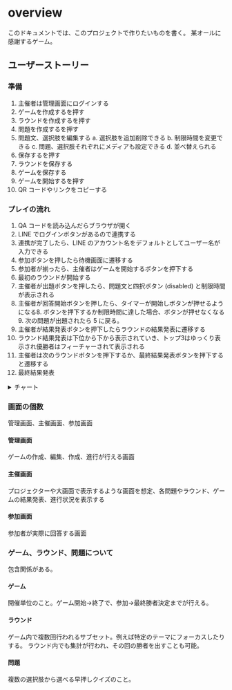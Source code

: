 # overview

このドキュメントでは、このプロジェクトで作りたいものを書く。
某オールに感謝するゲーム。

## ユーザーストーリー

### 準備

1. 主催者は管理画面にログインする
2. ゲームを作成するを押す
3. ラウンドを作成するを押す
4. 問題を作成するを押す
5. 問題文、選択肢を編集する
   a. 選択肢を追加削除できる
   b. 制限時間を変更できる
   c. 問題、選択肢それぞれにメディアも設定できる
   d. 並べ替えられる
6. 保存するを押す
7. ラウンドを保存する
8. ゲームを保存する
9. ゲームを開始するを押す
10. QR コードやリンクをコピーする

### プレイの流れ

1. QA コードを読み込んだらブラウザが開く
2. LINE でログインボタンがあるので連携する
3. 連携が完了したら、LINE のアカウント名をデフォルトとしてユーザー名が入力できる
4. 参加ボタンを押したら待機画面に遷移する
5. 参加者が揃ったら、主催者はゲームを開始するボタンを押下する
6. 最初のラウンドが開始する
7. 主催者が出題ボタンを押したら、問題文と四択ボタン (disabled) と制限時間が表示される
8. 主催者が回答開始ボタンを押したら、タイマーが開始しボタンが押せるようになる8. ボタンを押下するか制限時間に達した場合、ボタンが押せなくなる9. 次の問題が出題されたら 5 に戻る。
9. 主催者が結果発表ボタンを押下したらラウンドの結果発表に遷移する
10. ラウンド結果発表は下位から下から表示されていき、トップ3はゆっくり表示され優勝者はフィーチャーされて表示される
11. 主催者は次のラウンドボタンを押下するか、最終結果発表ボタンを押下すると遷移する
12. 最終結果発表

<details><summary>チャート</summary>
<p>

```mermaid
flowchart TD
    A[QRコードを読み込み] --> B[ブラウザが開く]
    B --> C[LINEログインボタン表示]
    C --> D[LINE連携]
    D --> E[連携完了<br/>LINEアカウント名を<br/>デフォルトでユーザー名入力]
    E --> F[参加ボタン押下]
    F --> G[待機画面に遷移]

    G --> H{主催者が<br/>出題ボタンを押下?}
    H -->|Yes| I[問題文表示<br/>四択ボタン表示disabled<br/>制限時間表示]

    I --> J{主催者が<br/>回答開始ボタン押下?}
    J -->|Yes| K[タイマー開始<br/>ボタンが押せるようになる]

    K --> L{ボタン押下 OR<br/>制限時間到達?}
    L -->|Yes| M[ボタンが押せなくなる]

    M --> N{次の問題<br/>出題される?}
    N -->|Yes| I
    N -->|No| O{主催者が<br/>結果発表ボタン押下?}
    O -->|Yes| P[結果発表画面に遷移]
    P --> S[優勝者をフィーチャーして表示]
    S --> T{次のラウンドを開始する}
    T -->|Yes| G
    T -->|No| U(総合優勝を表示)
```

</p>
</details>

### 画面の個数

管理画面、主催画面、参加画面

#### 管理画面

ゲームの作成、編集、作成、進行が行える画面

#### 主催画面

プロジェクターや大画面で表示するような画面を想定、各問題やラウンド、ゲームの結果発表、進行状況を表示する

#### 参加画面

参加者が実際に回答する画面

### ゲーム、ラウンド、問題について

包含関係がある。

#### ゲーム

開催単位のこと。ゲーム開始→終了で、参加→最終勝者決定までが行える。

#### ラウンド

ゲーム内で複数回行われるサブセット。例えば特定のテーマにフォーカスしたりする。
ラウンド内でも集計が行われ、その回の勝者を出すことも可能。

#### 問題

複数の選択肢から選べる早押しクイズのこと。
